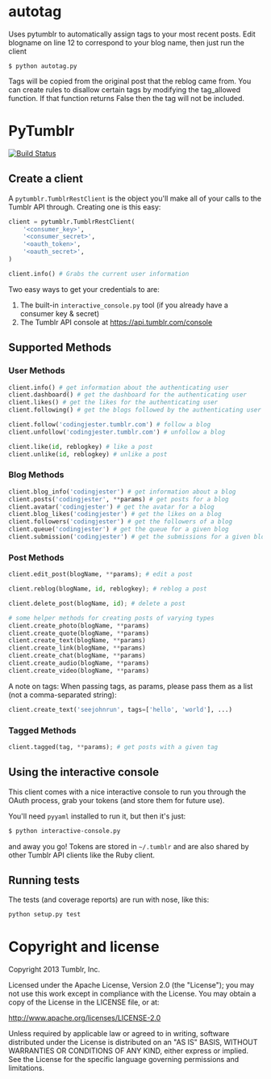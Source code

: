 # autotag

Uses pytumblr to automatically assign tags to your most recent posts. Edit blogname on line 12 to correspond to your blog name, then just run the client
```
$ python autotag.py
```

Tags will be copied from the original post that the reblog came from. You can create rules to disallow certain tags by modifying the tag_allowed function. If that function returns False then the tag will not be included.

# PyTumblr

[![Build Status](https://travis-ci.org/tumblr/pytumblr.png?branch=master)](https://travis-ci.org/tumblr/pytumblr)

## Create a client

A `pytumblr.TumblrRestClient` is the object you'll make all of your calls to the
Tumblr API through.  Creating one is this easy:

``` python
client = pytumblr.TumblrRestClient(
    '<consumer_key>',
    '<consumer_secret>',
    '<oauth_token>',
    '<oauth_secret>',
)

client.info() # Grabs the current user information
```

Two easy ways to get your credentials to are:

1.  The built-in `interactive_console.py` tool (if you already have a consumer key & secret)
2.  The Tumblr API console at https://api.tumblr.com/console

## Supported Methods

### User Methods

``` python
client.info() # get information about the authenticating user
client.dashboard() # get the dashboard for the authenticating user
client.likes() # get the likes for the authenticating user
client.following() # get the blogs followed by the authenticating user

client.follow('codingjester.tumblr.com') # follow a blog
client.unfollow('codingjester.tumblr.com') # unfollow a blog

client.like(id, reblogkey) # like a post
client.unlike(id, reblogkey) # unlike a post
```

### Blog Methods

``` python
client.blog_info('codingjester') # get information about a blog
client.posts('codingjester', **params) # get posts for a blog
client.avatar('codingjester') # get the avatar for a blog
client.blog_likes('codingjester') # get the likes on a blog
client.followers('codingjester') # get the followers of a blog
client.queue('codingjester') # get the queue for a given blog
client.submission('codingjester') # get the submissions for a given blog
```

### Post Methods

``` python
client.edit_post(blogName, **params); # edit a post

client.reblog(blogName, id, reblogkey); # reblog a post

client.delete_post(blogName, id); # delete a post

# some helper methods for creating posts of varying types
client.create_photo(blogName, **params)
client.create_quote(blogName, **params)
client.create_text(blogName, **params)
client.create_link(blogName, **params)
client.create_chat(blogName, **params)
client.create_audio(blogName, **params)
client.create_video(blogName, **params)
```

A note on tags: When passing tags, as params, please pass them as a list (not
a comma-separated string):

``` python
client.create_text('seejohnrun', tags=['hello', 'world'], ...)
```

### Tagged Methods

```python
client.tagged(tag, **params); # get posts with a given tag
```

## Using the interactive console

This client comes with a nice interactive console to run you through the OAuth
process, grab your tokens (and store them for future use).

You'll need `pyyaml` installed to run it, but then it's just:

``` bash
$ python interactive-console.py
```

and away you go!  Tokens are stored in `~/.tumblr` and are also shared by other
Tumblr API clients like the Ruby client.

## Running tests

The tests (and coverage reports) are run with nose, like this:

``` bash
python setup.py test
```

# Copyright and license

Copyright 2013 Tumblr, Inc.

Licensed under the Apache License, Version 2.0 (the "License"); you may not
use this work except in compliance with the License. You may obtain a copy of
the License in the LICENSE file, or at:

http://www.apache.org/licenses/LICENSE-2.0

Unless required by applicable law or agreed to in writing, software
distributed under the License is distributed on an "AS IS" BASIS, WITHOUT
WARRANTIES OR CONDITIONS OF ANY KIND, either express or implied. See the
License for the specific language governing permissions and limitations.

